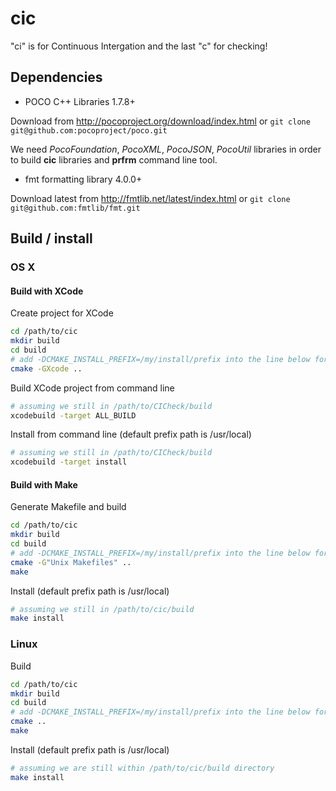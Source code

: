 # cic
"ci" is for Continuous Intergation and the last "c" for checking!

## Dependencies

* POCO C++ Libraries 1.7.8+

Download from http://pocoproject.org/download/index.html
or ``` git clone git@github.com:pocoproject/poco.git ```

We need _PocoFoundation_, _PocoXML_, _PocoJSON_, _PocoUtil_ libraries
in order to build __cic__ libraries and __prfrm__ command line tool.

* fmt formatting library 4.0.0+

Download latest from http://fmtlib.net/latest/index.html
or ``` git clone git@github.com:fmtlib/fmt.git ```

## Build / install

### OS X

#### Build with XCode

Create project for XCode
```bash
cd /path/to/cic
mkdir build
cd build
# add -DCMAKE_INSTALL_PREFIX=/my/install/prefix into the line below for custom install location
cmake -GXcode ..
```
Build XCode project from command line
```bash
# assuming we still in /path/to/CICheck/build
xcodebuild -target ALL_BUILD
```
Install from command line (default prefix path is /usr/local)
```bash
# assuming we still in /path/to/CICheck/build
xcodebuild -target install
```

#### Build with Make

Generate Makefile and build
```bash
cd /path/to/cic
mkdir build
cd build
# add -DCMAKE_INSTALL_PREFIX=/my/install/prefix into the line below for custom install location
cmake -G"Unix Makefiles" ..
make
```
Install (default prefix path is /usr/local)
```bash
# assuming we still in /path/to/cic/build
make install
```


### Linux

Build
```bash
cd /path/to/cic
mkdir build
cd build
# add -DCMAKE_INSTALL_PREFIX=/my/install/prefix into the line below for custom install location
cmake ..
make
```
Install (default prefix path is /usr/local)
```bash
# assuming we are still within /path/to/cic/build directory
make install
```
